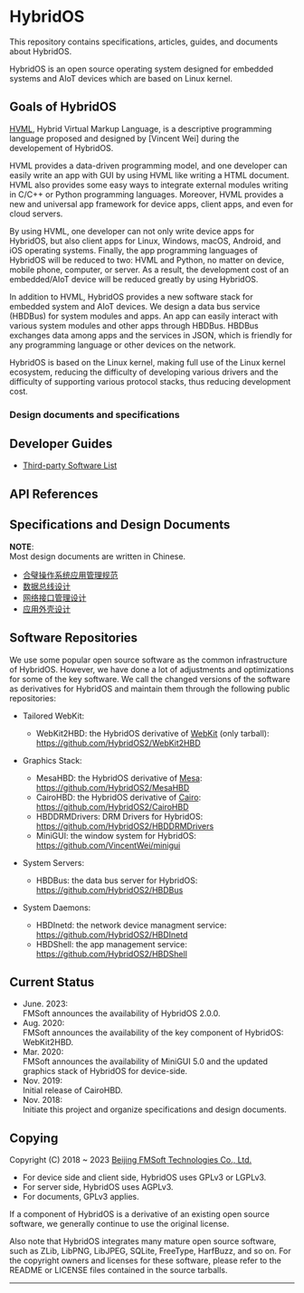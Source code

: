 # HybridOS

This repository contains specifications, articles, guides, and documents about HybridOS.

HybridOS is an open source operating system designed for embedded systems and AIoT devices which are based on Linux kernel.

## Goals of HybridOS

[HVML], Hybrid Virtual Markup Language, is a descriptive programming language proposed and designed by [Vincent Wei] during the developement of HybridOS.

HVML provides a data-driven programming model, and one developer can easily write an app with GUI by using HVML like writing a HTML document.
HVML also provides some easy ways to integrate external modules writing in C/C++ or Python programming languages.
Moreover, HVML provides a new and universal app framework for device apps, client apps, and even for cloud servers.

By using HVML, one developer can not only write device apps for HybridOS,
   but also client apps for Linux, Windows, macOS, Android, and iOS operating systems.
Finally, the app programming languages of HybridOS will be reduced to two: HVML and Python,
    no matter on device, mobile phone, computer, or server.
As a result, the development cost of an embedded/AIoT device will be reduced greatly by using HybridOS.

In addition to HVML, HybridOS provides a new software stack for embedded system and AIoT devices.
We design a data bus service (HBDBus) for system modules and apps.
An app can easily interact with various system modules and other apps through HBDBus.
HBDBus exchanges data among apps and the services in JSON, which is friendly for any programming language or other devices on the network.

HybridOS is based on the Linux kernel, making full use of the Linux kernel ecosystem,
         reducing the difficulty of developing various drivers and the difficulty of supporting various protocol stacks, thus reducing development cost.

### Design documents and specifications

## Developer Guides

- [Third-party Software List](ThirdPartySoftwareList.md)

## API References


## Specifications and Design Documents

__NOTE__:  
Most design documents are written in Chinese.

- [合璧操作系统应用管理规范](zh/hybridos-spec-app-management-zh.md)
- [数据总线设计](zh/hybridos-design-data-bus-zh.md)
- [网络接口管理设计](zh/hybridos-design-sysapp-inetd-zh.md)
- [应用外壳设计](zh/hybridos-design-sysapp-shell-zh.md)

## Software Repositories

We use some popular open source software as the common infrastructure of HybridOS.
However, we have done a lot of adjustments and optimizations for some of the key software.
We call the changed versions of the software as derivatives for HybridOS and maintain them through the following public repositories:

- Tailored WebKit:
   + WebKit2HBD: the HybridOS derivative of [WebKit] \(only tarball):
<https://github.com/HybridOS2/WebKit2HBD>

- Graphics Stack:
   + MesaHBD: the HybridOS derivative of [Mesa]:
<https://github.com/HybridOS2/MesaHBD>
   + CairoHBD: the HybridOS derivative of [Cairo]:
<https://github.com/HybridOS2/CairoHBD>
   + HBDDRMDrivers: DRM Drivers for HybridOS:
<https://github.com/HybridOS2/HBDDRMDrivers>
   + MiniGUI: the window system for HybridOS:
<https://github.com/VincentWei/minigui>

- System Servers:
   + HBDBus: the data bus server for HybridOS:
<https://github.com/HybridOS2/HBDBus>

- System Daemons:
   + HBDInetd: the network device managment service:
<https://github.com/HybridOS2/HBDInetd>
   + HBDShell: the app management service:
<https://github.com/HybridOS2/HBDShell>

## Current Status

- June. 2023:  
   FMSoft announces the availability of HybridOS 2.0.0.
- Aug. 2020:  
   FMSoft announces the availability of the key component of HybridOS: WebKit2HBD.
- Mar. 2020:  
   FMSoft announces the availability of MiniGUI 5.0 and the updated graphics stack of HybridOS for device-side.
- Nov. 2019:  
   Initial release of CairoHBD.
- Nov. 2018:  
   Initiate this project and organize specifications and design documents.

## Copying

Copyright (C) 2018 \~ 2023 [Beijing FMSoft Technologies Co., Ltd.]

- For device side and client side, HybridOS uses GPLv3 or LGPLv3.
- For server side, HybridOS uses AGPLv3.
- For documents, GPLv3 applies.

If a component of HybridOS is a derivative of an existing open source software,
   we generally continue to use the original license.

Also note that HybridOS integrates many mature open source software, such as ZLib, LibPNG, LibJPEG, SQLite, FreeType, HarfBuzz, and so on.
For the copyright owners and licenses for these software, please refer to the README or LICENSE files contained in the source tarballs.

---

[HybridOS Architecture]: en/HybridOS-Architecture.md
[HybridOS Code and Development Convention]: en/HybridOS-Code-and-Development-Convention.md

[HVML]: https://hvml.fmsoft.cn
[Beijing FMSoft Technologies Co., Ltd.]: https://www.fmsoft.cn
[FMSoft Technologies]: https://www.fmsoft.cn
[HybridOS Official Site]: https://hybridos.fmsoft.cn

[MiniGUI]: http:/www.minigui.com
[WebKit]: https://webkit.org
[Mesa]: https://mesa3d.org/
[Cairo]: https://www.cairographics.org/

